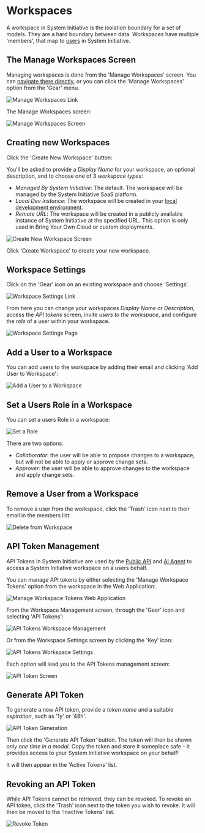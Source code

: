 # Workspaces

A workspace in System Initiative is the isolation boundary for a set of models. They are a hard boundary between data. Workspaces have multiple 'members', that map to [users](./users.md) in System Initiative.

## The Manage Workspaces Screen

Managing workspaces is done from the 'Manage Workspaces' screen. You can [navigate there directly](https://auth.systeminit.com/workspaces), or you can click the 'Manage Workspaces' option from the 'Gear' menu.

![Manage Workspaces Link](./workspaces/manage-link.png)

The Manage Workspaces screen:

![Manage Workspaces Screen](./workspaces/create-workspace-button.png)

## Creating new Workspaces

Click the 'Create New Workspace' button:

You'll be asked to provide a *Display Name* for your workspace, an optional description, and to choose one of 3 *workspace types*:

- *Managed By System Initiative*: The default. The workspace will be managed by the System Initiative SaaS platform.
- *Local Dev Instance*: The workspace will be created in your [local development environment](https://github.com/systeminit/si).
- *Remote URL*: The workspace will be created in a publicly available instance of System Initiative at the specified URL. This option is only used in Bring Your Own Cloud or custom deployments.

![Create New Workspace Screen](./workspaces/create-new-workspace.png)

Click 'Create Workspace' to create your new workspace.

## Workspace Settings

Click on the 'Gear' icon on an existing workspace and choose 'Settings'.

![Workspace Settings Link](./workspaces/workspace-settings.png)

From here you can change your workspaces *Display Name* or *Description*, access the *API tokens* screen, invite *users to the workspace*, and configure the *role* of a user within your workspace.

![Workspace Settings Page](./workspaces/workspace-settings-page.png)

## Add a User to a Workspace

You can add users to the workspace by adding their email and clicking 'Add User to Workspace':

![Add a User to a Workspace](./workspaces/add-a-user-to-workspace.png)

## Set a Users Role in a Workspace

You can set a users Role in a workspace:

![Set a Role](./workspaces/set-role.png)

There are two options:

- *Collaborator*: the user will be able to propose changes to a workspace, but will not be able to apply or approve change sets.
- *Approver*: the user will be able to approve changes to the workspace and apply change sets.

## Remove a User from a Workspace

To remove a user from the workspace, click the 'Trash' icon next to their email in the members list:

![Delete from Workspace](./workspaces/delete-from-workspace.png)

## API Token Management

API Tokens in System Initiative are used by the [Public API](./public-api.md) and [AI Agent](./ai-agent.md) to access a System Initiative workspace on a users behalf.

You can manage API tokens by either selecting the 'Manage Workspace Tokens' option from the workspace in the Web Application:

![Manage Workspace Tokens Web Application](./workspaces/manage-token-webapp.png)

From the Workspace Management screen, through the 'Gear' icon and selecting 'API Tokens':

![API Tokens Workspace Management](./workspaces/workspace-management-api-token.png)

Or from the Workspace Settings screen by clicking the 'Key' icon:

![API Tokens Workspace Settings](./workspaces/key-workspace.png)

Each option will lead you to the API Tokens management screen:

![API Token Screen](./workspaces/api-token-screen.png)

## Generate API Token

To generate a new API token, provide a *token name* and a suitable *expiration*, such as '1y' or '48h'.

![API Token Generation](./workspaces/api-token.png)

Then click the 'Generate API Token' button. The token will then be shown *only one time in a modal*. Copy the token and store it someplace safe - it provides access to your System Initiative workspace on your behalf!

It will then appear in the 'Active Tokens' list.

## Revoking an API Token

While API Tokens cannot be retrieved, they can be revoked. To revoke an API token, click the 'Trash' icon next to the token you wish to revoke. It will then be moved to the 'Inactive Tokens' list.

![Revoke Token](./workspaces/revoke-token.png)


